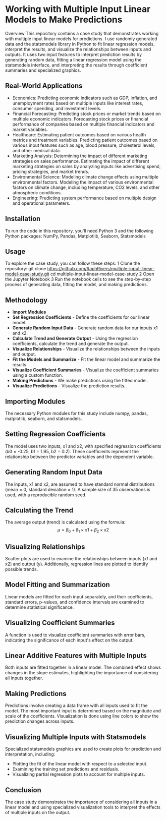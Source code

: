 # Working with Multiple Input Linear Models to Make Predictions
Overview
This repository contains a case study that demonstrates working with multiple input linear models for predictions. I use randomly generated data and the statsmodels library in Python to fit linear regression models, interpret the results, and visualize the relationships between inputs and outputs. It uses two input features to interpret prediction results by generating random data, fitting a linear regression model using the statsmodels interface, and interpreting the results through coefficient summaries and specialized graphics.

## Real-World Applications
- Economics: Predicting economic indicators such as GDP, inflation, and unemployment rates based on multiple inputs like interest rates, consumer spending, and investment levels.
- Financial Forecasting: Predicting stock prices or market trends based on multiple economic indicators. Forecasting stock prices or financial performance of companies based on multiple financial indicators and market variables.
- Healthcare: Estimating patient outcomes based on various health metrics and treatment variables. Predicting patient outcomes based on various input features such as age, blood pressure, cholesterol levels, and other medical data.
- Marketing Analysis: Determining the impact of different marketing strategies on sales performance. Estimating the impact of different marketing strategies on sales by analyzing inputs like advertising spend, pricing strategies, and market trends.
- Environmental Science: Modeling climate change effects using multiple environmental factors. Modeling the impact of various environmental factors on climate change, including temperature, CO2 levels, and other atmospheric conditions.
- Engineering: Predicting system performance based on multiple design and operational parameters.

## Installation
To run the code in this repository, you'll need Python 3 and the following Python packages:
NumPy, Pandas, Matplotlib, Seaborn, Statsmodels

## Usage
To explore the case study, you can follow these steps:
1 Clone the repository:
  git clone https://github.com/RaphRivers/multiple-input-linear-model-case-study.git
  cd multiple-input-linear-model-case-study
2 Open the Jupyter Notebook
3 Run the notebook cells to see the step-by-step process of generating data, fitting the model, and making predictions.

## Methodology
- **Import Modules**
- **Set Regression Coefficients** - Define the coefficients for our linear model.
- **Generate Random Input Data** - Generate random data for our inputs x1 and x2.
- **Calculate Trend and Generate Output** - Using the regression coefficients, calculate the trend and generate the output.
- **Visualize Relationships** - Visualize the relationships between the inputs and output.
- **Fit the Models and Summarize** - Fit the linear model and summarize the results.
- **Visualize Coefficient Summaries** - Visualize the coefficient summaries using a custom function.
- **Making Predictions** - We make predictions using the fitted model.
- **Visualize Predictions** - Visualize the prediction results.


## Importing Modules
The necessary Python modules for this study include numpy, pandas, matplotlib, seaborn, and statsmodels.

## Setting Regression Coefficients
The model uses two inputs, x1 and x2, with specified regression coefficients (b0 = -0.25, b1 = 1.95, b2 = 0.2). These coefficients represent the relationship between the predictor variables and the dependent variable.

## Generating Random Input Data
The inputs, x1 and x2, are assumed to have standard normal distributions (mean = 0, standard deviation = 1). A sample size of 35 observations is used, with a reproducible random seed.

## Calculating the Trend
The average output (trend) is calculated using the formula:
$$\mu = \beta_0 + \beta_1 \times x1 + \beta_2 \times x2 $$

## Visualizing Relationships
Scatter plots are used to examine the relationships between inputs (x1 and x2) and output (y). Additionally, regression lines are plotted to identify possible trends.

## Model Fitting and Summarization
Linear models are fitted for each input separately, and their coefficients, standard errors, p-values, and confidence intervals are examined to determine statistical significance.

## Visualizing Coefficient Summaries
A function is used to visualize coefficient summaries with error bars, indicating the significance of each input's effect on the output.

## Linear Additive Features with Multiple Inputs
Both inputs are fitted together in a linear model. The combined effect shows changes in the slope estimates, highlighting the importance of considering all inputs together.

## Making Predictions
Predictions involve creating a data frame with all inputs used to fit the model. The most important input is determined based on the magnitude and scale of the coefficients. Visualization is done using line colors to show the prediction changes across inputs.

## Visualizing Multiple Inputs with Statsmodels
Specialized statsmodels graphics are used to create plots for prediction and interpretation, including:
- Plotting the fit of the linear model with respect to a selected input.
- Examining the training set predictions and residuals.
- Visualizing partial regression plots to account for multiple inputs.

## Conclusion
The case study demonstrates the importance of considering all inputs in a linear model and using specialized visualization tools to interpret the effects of multiple inputs on the output.


